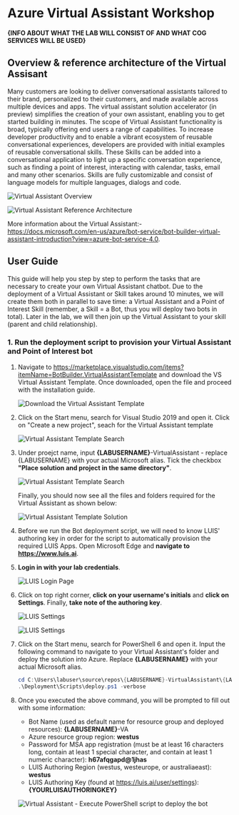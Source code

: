 # Azure Virtual Assistant Workshop
**{INFO ABOUT WHAT THE LAB WILL CONSIST OF AND WHAT COG SERVICES WILL BE USED}**

## Overview & reference architecture of the Virtual Assisant
Many customers are looking to deliver conversational assistants tailored to their brand, personalized to their customers, and made available across multiple devices and apps. The virtual assistant solution accelerator (in preview) simplifies the creation of your own assistant, enabling you to get started building in minutes. The scope of Virtual Assistant functionality is broad, typically offering end users a range of capabilities. To increase developer productivity and to enable a vibrant ecosystem of reusable conversational experiences, developers are provided with initial examples of reusable conversational skills. These Skills can be added into a conversational application to light up a specific conversation experience, such as finding a point of interest, interacting with calendar, tasks, email and many other scenarios. Skills are fully customizable and consist of language models for multiple languages, dialogs and code.

![Virtual Assistant Overview](https://raw.githubusercontent.com/samaea/virtual-assistant-workshop/master/images/virtual-assistant.jpg)

![Virtual Assistant Reference Architecture](https://raw.githubusercontent.com/samaea/virtual-assistant-workshop/master/images/virtual-assistant-ref-architecture.jpg)

More information about the Virtual Assistant:- https://docs.microsoft.com/en-us/azure/bot-service/bot-builder-virtual-assistant-introduction?view=azure-bot-service-4.0.


## User Guide  
This guide will help you step by step to perform the tasks that are necessary to create your own Virtual Assistant chatbot. Due to the deployment of a Virtual Assistant or Skill takes around 10 minutes, we will create them both in parallel to save time: a Virtual Assistant and a Point of Interest Skill (remember, a Skill = a Bot, thus you will deploy two bots in total). Later in the lab, we will then join up the Virtual Assistant to your skill (parent and child relationship).

### 1. Run the deployment script to provision your Virtual Assistant and Point of Interest bot
  1. Navigate to https://marketplace.visualstudio.com/items?itemName=BotBuilder.VirtualAssistantTemplate and download the VS Virtual Assistant Template. Once downloaded, open the file and proceed with the installation guide.

     ![Download the Virtual Assistant Template](https://raw.githubusercontent.com/samaea/virtual-assistant-workshop/master/images/VA-VS-template.png)
     
  1. Click on the Start menu, search for Visual Studio 2019 and open it. Click on "Create a new project", seach for the Virtual Assistant template 
  
     ![Virtual Assistant Template Search](https://raw.githubusercontent.com/samaea/virtual-assistant-workshop/master/images/va-vs-template-search.png)
     

  1. Under proejct name, input **{LABUSERNAME}**-VirtualAssistant - replace {LABUSERNAME} with your actual Microsoft alias. Tick the checkbox **"Place solution and project in the same directory"**.
       
       ![Virtual Assistant Template Search](https://raw.githubusercontent.com/samaea/virtual-assistant-workshop/master/images/va-vs-template-create.png)
       
       Finally, you should now see all the files and folders required for the Virtual Assistant as shown below:

       ![Virtual Assistant Template Solution](https://raw.githubusercontent.com/samaea/virtual-assistant-workshop/master/images/va-vs-template-solution.png) 
       
  1. Before we run the Bot deployment script, we will need to know LUIS' authoring key in order for the script to automatically provision the required LUIS Apps. Open Microsoft Edge and **navigate to https://www.luis.ai**.
  
  1. **Login in with your lab credentials**.
  
       ![LUIS Login Page](https://raw.githubusercontent.com/samaea/virtual-assistant-workshop/master/images/luis_0_login.png)
  
  1. Click on top right corner, **click on your username's initials** and **click on Settings**. Finally, **take note of the authoring key**.
  
       ![LUIS Settings](https://raw.githubusercontent.com/samaea/virtual-assistant-workshop/master/images/luis_1_settings.png)
       
       ![LUIS Settings](https://raw.githubusercontent.com/samaea/virtual-assistant-workshop/master/images/luis_2_settings.png)
  
  1. Click on the Start menu, search for PowerShell 6 and open it. Input the following command to navigate to your Virtual Assistant's folder and deploy the solution into Azure. Replace **{LABUSERNAME}** with your actual Microsoft alias.

       ```powershell
       cd C:\Users\labuser\source\repos\{LABUSERNAME}-VirtualAssistant\{LABUSERNAME}_VirtualAssistant
       .\Deployment\Scripts\deploy.ps1 -verbose
       ```
       
  1. Once you executed the above command, you will be prompted to fill out with some information:
  
       - Bot Name (used as default name for resource group and deployed resources): **{LABUSERNAME}**-VA
       - Azure resource group region: **westus**
       - Password for MSA app registration (must be at least 16 characters long, contain at least 1 special character, and contain at least 1 numeric character): **h67afqgapd@1jhas**
       - LUIS Authoring Region (westus, westeurope, or australiaeast): **westus**
       - LUIS Authoring Key (found at https://luis.ai/user/settings): **{YOURLUISAUTHORINGKEY}**      
       
       
       ![Virtual Assistant - Execute PowerShell script to deploy the bot](https://raw.githubusercontent.com/samaea/virtual-assistant-workshop/master/images/va-ps-deploy.png)
       
       
